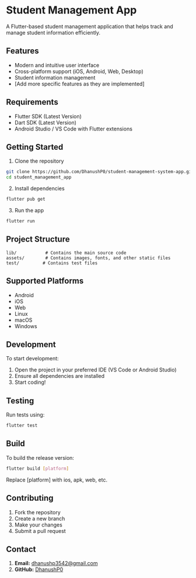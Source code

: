 # Student Management App

A Flutter-based student management application that helps track and manage student information efficiently.

## Features

- Modern and intuitive user interface
- Cross-platform support (iOS, Android, Web, Desktop)
- Student information management
- [Add more specific features as they are implemented]

## Requirements

- Flutter SDK (Latest Version)
- Dart SDK (Latest Version)
- Android Studio / VS Code with Flutter extensions

## Getting Started

1. Clone the repository
```bash
git clone https://github.com/DhanushP0/student-management-system-app.git
cd student_management_app
```

2. Install dependencies
```bash
flutter pub get
```

3. Run the app
```bash
flutter run
```

## Project Structure

```
lib/           # Contains the main source code
assets/        # Contains images, fonts, and other static files
test/         # Contains test files
```

## Supported Platforms

- Android
- iOS
- Web
- Linux
- macOS
- Windows

## Development

To start development:

1. Open the project in your preferred IDE (VS Code or Android Studio)
2. Ensure all dependencies are installed
3. Start coding!

## Testing

Run tests using:

```bash
flutter test
```

## Build

To build the release version:

```bash
flutter build [platform]
```
Replace [platform] with ios, apk, web, etc.

## Contributing

1. Fork the repository
2. Create a new branch
3. Make your changes
4. Submit a pull request

## Contact

1. **Email:** [dhanushp3542@gmail.com](dhanushp3542@gmail.com)  
3. **GitHub:** [DhanushP0](https://github.com/DhanushP0)  


